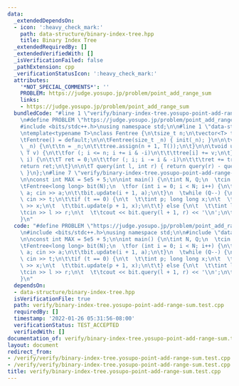 ```yaml
---
data:
  _extendedDependsOn:
  - icon: ':heavy_check_mark:'
    path: data-structure/binary-index-tree.hpp
    title: Binary Index Tree
  _extendedRequiredBy: []
  _extendedVerifiedWith: []
  _isVerificationFailed: false
  _pathExtension: cpp
  _verificationStatusIcon: ':heavy_check_mark:'
  attributes:
    '*NOT_SPECIAL_COMMENTS*': ''
    PROBLEM: https://judge.yosupo.jp/problem/point_add_range_sum
    links:
    - https://judge.yosupo.jp/problem/point_add_range_sum
  bundledCode: "#line 1 \"verify/binary-index-tree.yosupo-point-add-range-sum.test.cpp\"\
    \n#define PROBLEM \"https://judge.yosupo.jp/problem/point_add_range_sum\"\n\n\
    #include <bits/stdc++.h>\nusing namespace std;\n\n#line 1 \"data-structure/binary-index-tree.hpp\"\
    \ntemplate<typename T>\nclass Fentree {\n\tsize_t n;\n\tvector<T> tree;\n\npublic:\n\
    \tFentree() = default;\n\n\tFentree(size_t _n) { init(_n); }\n\n\tvoid init(size_t\
    \ _n) {\n\t\tn = _n;\n\t\ttree.assign(n + 1, T());\n\t}\n\n\tvoid update(int i,\
    \ T v) {\n\t\tfor (; i <= n; i += i & -i)\n\t\t\ttree[i] += v;\n\t}\n\n\tT query(int\
    \ i) {\n\t\tT ret = 0;\n\t\tfor (; i; i -= i & -i)\n\t\t\tret += tree[i];\n\t\t\
    return ret;\n\t}\n\n\tT query(int l, int r) { return query(r) - query(l - 1);\
    \ }\n};\n#line 7 \"verify/binary-index-tree.yosupo-point-add-range-sum.test.cpp\"\
    \n\nconst int MAX = 5e5 + 5;\n\nint main() {\n\tint N, Q;\n  \tcin >> N >> Q;\n\
    \tFentree<long long> bit(N);\n  \tfor (int i = 0; i < N; i++) {\n\t\tlong long\
    \ a; cin >> a;\n\t\tbit.update(i + 1, a);\n\t}\n  \twhile (Q--) {\n\t\tint t;\
    \ cin >> t;\n\t\tif (t == 0) {\n\t  \t\tint p; long long x;\n\t  \t\tcin >> p\
    \ >> x;\n\t  \t\tbit.update(p + 1, x);\n\t\t} else {\n\t  \t\tint l, r;\n\t  \t\
    \tcin >> l >> r;\n\t  \t\tcout << bit.query(l + 1, r) << '\\n';\n\t\t}\n  \t}\n\
    }\n"
  code: "#define PROBLEM \"https://judge.yosupo.jp/problem/point_add_range_sum\"\n\
    \n#include <bits/stdc++.h>\nusing namespace std;\n\n#include \"data-structure/binary-index-tree.hpp\"\
    \n\nconst int MAX = 5e5 + 5;\n\nint main() {\n\tint N, Q;\n  \tcin >> N >> Q;\n\
    \tFentree<long long> bit(N);\n  \tfor (int i = 0; i < N; i++) {\n\t\tlong long\
    \ a; cin >> a;\n\t\tbit.update(i + 1, a);\n\t}\n  \twhile (Q--) {\n\t\tint t;\
    \ cin >> t;\n\t\tif (t == 0) {\n\t  \t\tint p; long long x;\n\t  \t\tcin >> p\
    \ >> x;\n\t  \t\tbit.update(p + 1, x);\n\t\t} else {\n\t  \t\tint l, r;\n\t  \t\
    \tcin >> l >> r;\n\t  \t\tcout << bit.query(l + 1, r) << '\\n';\n\t\t}\n  \t}\n\
    }\n"
  dependsOn:
  - data-structure/binary-index-tree.hpp
  isVerificationFile: true
  path: verify/binary-index-tree.yosupo-point-add-range-sum.test.cpp
  requiredBy: []
  timestamp: '2022-01-26 05:31:56-08:00'
  verificationStatus: TEST_ACCEPTED
  verifiedWith: []
documentation_of: verify/binary-index-tree.yosupo-point-add-range-sum.test.cpp
layout: document
redirect_from:
- /verify/verify/binary-index-tree.yosupo-point-add-range-sum.test.cpp
- /verify/verify/binary-index-tree.yosupo-point-add-range-sum.test.cpp.html
title: verify/binary-index-tree.yosupo-point-add-range-sum.test.cpp
---
```

